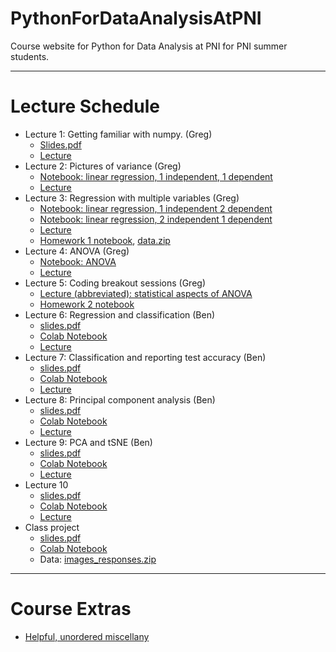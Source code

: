 # PythonForDataAnalysisAtPNI
Course website for Python for Data Analysis at PNI for PNI summer students. 

---
# Lecture Schedule

- Lecture 1: Getting familiar with numpy. (Greg)
	- <a href="./slides/lecture1.pdf">Slides.pdf</a> 
	- [Lecture](https://princeton.zoom.us/rec/share/-N1VF--h3UhOUrfq70XOdr8TPpreeaa8h3JK_qYJxEbToUZLOQXE6lBrCX4s7eCZ) 
- Lecture 2: Pictures of variance (Greg)
	- [Notebook: linear regression, 1 independent, 1 dependent](https://colab.research.google.com/drive/1I34ImjoExER6mzSdovHtXPuRomwnoXzy?usp=sharing)
	- [Lecture](https://princeton.zoom.us/rec/share/weMyJojJ-GxOWonx82LhdIERQoTfT6a8gylN_PZcyIUuc2dvw83iUqWQKPWp7n8?startTime=1594144826000)
- Lecture 3: Regression with multiple variables (Greg)
	- [Notebook: linear regression, 1 independent 2 dependent](https://colab.research.google.com/drive/1lZXbqYSHSJesn4upPVrLBGJSaNDab6c0?usp=sharing)
	- [Notebook: linear regression, 2 independent 1 dependent](https://colab.research.google.com/drive/1uj9B8x2VLzEi8EwOxt1dPx8EziU3pwXa?usp=sharing)
	- [Lecture](https://princeton.zoom.us/rec/share/yeN3Bu7p2GpLWo3stFmECrF7AanFeaa81HIaq_oNnUv9dTE-W9wfU44I0EiDaiDi )
	- <a href="./homework/homework1/Homework1.ipynb">Homework 1 notebook</a>, <a href="./homework/homework1/Homework1data.zip">data.zip</a>
- Lecture 4: ANOVA (Greg)
	- [Notebook: ANOVA](https://colab.research.google.com/drive/1dfm6xetYM782wHCgf4dRhxNw1AEWcaeE?usp=sharing)
	- [Lecture](https://princeton.zoom.us/rec/share/-ONRL7Op8WZObonQx3qYCv5-JNq8T6a80yBI_qIJzR67NA5W3iQ55ZQ7ubtVigrH )
- Lecture 5: Coding breakout sessions (Greg)
	- [Lecture (abbreviated): statistical aspects of ANOVA](https://drive.google.com/file/d/1KBmUUFlGKjY7r6A42Vn5hg17_M54v3Ac/view?usp=sharing) 
	- [Homework 2 notebook](https://colab.research.google.com/drive/1Af2olbXdHIQ1k6xcRl4Xtqo2hZ7ATLsn?usp=sharing)
- Lecture 6: Regression and classification  (Ben)
	- <a href="./slides/lecture6.pdf">slides.pdf</a>
	- <a href="./code/Lecture6.ipynb">Colab Notebook</a>
	- [Lecture](https://princeton.zoom.us/rec/share/3_NNBYGt7m5IUqPMynGPUY4lPp3Leaa81yMd_foEzx5KOibyd190GPRFrwrqUFKb?usp=sharing)
- Lecture 7: Classification and reporting test accuracy  (Ben)
	- <a href="./slides/lecture7.pdf">slides.pdf</a>
	- <a href="./code/Lecture7.ipynb">Colab Notebook</a>
	- [Lecture](https://princeton.zoom.us/rec/share/35d2d5jOyyBIZ6vCq1-BRYx9JN_mT6a81yJK8qcIxUnKUxFBOTSuT_pzz45Qc3Mb)
- Lecture 8: Principal component analysis  (Ben)
	- <a href="./slides/lecture8.pdf">slides.pdf</a>
	- <a href="./code/Lecture8.ipynb">Colab Notebook</a>
	- [Lecture](https://princeton.zoom.us/rec/share/vchkIarx92xJbpHG1nz8AokzNJ-6eaa8hiUZ-vdYxB6F513M3fJT62l8e0rhWnJs)
- Lecture 9: PCA and tSNE  (Ben)
	- <a href="./slides/lecture9.pdf">slides.pdf</a>
	- <a href="./code/Lecture9.ipynb">Colab Notebook</a>
	- [Lecture](https://princeton.zoom.us/rec/share/-5ZTA-iv0mpJSM_B8EDcWIwPMK-8eaa8gSgf_ftczErZi49jktFzNqyNjbPDXCAS)
- Lecture 10
	- <a href="./slides/lecture10.pdf">slides.pdf</a>
	- <a href="./code/Lecture10.ipynb">Colab Notebook</a>
	- [Lecture]()
- Class project
	- <a href="./slides/class_project.pdf">slides.pdf</a>
	- <a href="./code/ClassProject.ipynb">Colab Notebook</a>
	- Data: <a href="http://bcowley.mycpanel.princeton.edu/adv_python/class_project/images_responses.zip">images_responses.zip</a>

---
# Course Extras

- [Helpful, unordered miscellany](https://colab.research.google.com/drive/1B91Xl8T3Q1Dr36NrEwK9L8qo1oqCBgEE?usp=sharing)
